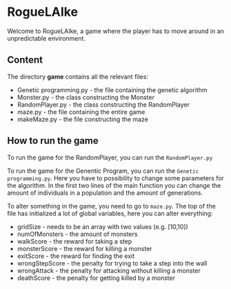 # RogueLAIke

Welcome to RogueLAIke, a game where the player has to move around in an unpredictable environment.

## Content
The directory **game** contains all the relevant files:
* Genetic programming.py 	- the file containing the genetic algorithm
* Monster.py			- the class constructing the Monster
* RandomPlayer.py		- the class constructing the RandomPlayer
* maze.py			- the file containing the entire game
* makeMaze.py			- the file constructing the maze

## How to run the game
To run the game for the RandomPlayer, you can run the `RandomPlayer.py`

To run the game for the Genentic Program, you can run the `Genetic programming.py`. Here you have to possibility to change some parameters for the algorithm. In the first two lines of the main function you can change the amount of individuals in a population and the amount of generations.

To alter something in the game, you need to go to `maze.py`. The top of the file has initialized a lot of global variables, here you can alter everything:
* gridSize		- needs to be an array with two values (e.g. [10,10])
* numOfMonsters 	- the amount of monsters
* walkScore		- the reward for taking a step
* monsterScore		- the reward for killing a monster
* exitScore		- the reward for finding the exit
* wrongStepScore	- the penalty for trying to take a step into the wall
* wrongAttack		- the penalty for attacking without killing a monster
* deathScore		- the penalty for getting killed by a monster